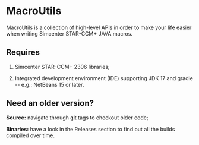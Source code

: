 # MacroUtils

MacroUtils is a collection of high-level APIs in order to make your life easier when writing Simcenter STAR-CCM+ JAVA macros.

## Requires

1. Simcenter STAR-CCM+ 2306 libraries;

1. Integrated development environment (IDE) supporting JDK 17 and gradle -- e.g.: NetBeans 15 or later.

## Need an older version?

**Source:** navigate through git tags to checkout older code;

**Binaries:** have a look in the Releases section to find out all the builds compiled over time.

